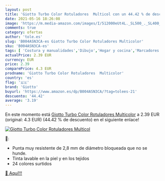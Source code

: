 ```yaml
---
layout: post
title: 'Giotto Turbo Color Rotuladores  Multicol con un 44.42 % de descuento'
date: 2021-05-16 18:26:08
image: 'https://m.media-amazon.com/images/I/512000eUt4L._SL500_._SL400_.jpg'
comments: true
category: ofertas
author: 'tole.es'
slug: 'B004ASN3CA-es Giotto Turbo Color Rotuladores Multicolor'
sku: 'B004ASN3CA-es'
tags: [ 'Costura y manualidades','Dibujo','Hogar y cocina','Marcadores','Materiales de dibujo','giotto','rotuladores', ]
actualPrice: 2.39 EUR
currency: EUR
price: 2.39
comparePrice: 4.3 EUR
prodname: 'Giotto Turbo Color Rotuladores  Multicolor'
country: 'es'
flag: '🇪🇸'
brand: 'Giotto'
buyurl: 'https://www.amazon.es/dp/B004ASN3CA/?tag=tolees-21'
descuento: '44.42'
average: '3.19'
---
```


En este momento está [Giotto Turbo Color Rotuladores  Multicolor](https://www.amazon.es/dp/B004ASN3CA/?tag=tolees-21) a 2.39 EUR (original: 4.3 EUR) (44.42 %  de descuento) en el siguiente enlace!

[![Giotto Turbo Color Rotuladores  Multicol](https://m.media-amazon.com/images/I/512000eUt4L._SL500_._SL400_.jpg)](https://www.amazon.es/dp/B004ASN3CA/?tag=tolees-21)

🔎:

- Punta muy resistente de 2,8 mm de diámetro bloqueada que no se hunde.
- Tinta lavable en la piel y en los tejidos
- 24 colores surtidos

[🛒 Aquí!!!](https://www.amazon.es/dp/B004ASN3CA/?tag=tolees-21)
